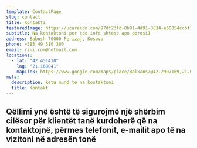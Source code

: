 ```yaml
---
template: ContactPage
slug: contact
title: Kontakti
featuredImage: https://ucarecdn.com/97df23fd-8b01-4d91-8834-e60054ccbf14/-/crop/720x527/0,0/-/preview/
subtitle: Na kontaktoni per cdo info shtese apo porosi1
address: Babush 70000 Ferizaj, Kosovo
phone: +383 49 510 300
email: rimi.com@hotmail.com
locations:
  - lat: "42.451418"
    lng: "21.168041"
    mapLink: https://www.google.com/maps/place/Balkans/@42.2907169,21.0097362,11z/data=!4m16!1m10!4m9!1m4!2m2!1d21.1483281!2d42.3701844!4e1!1m3!2m2!1d21.1680415!2d42.451418!3m4!1s0x13568040c211aea7:0xfdff7f63490b475d!8m2!3d41.8101472!4d21.0937311
meta:
  description: ketu mund te na kontaktoni
  title: Kontakt
---
```



## Qëllimi ynë është të sigurojmë një shërbim cilësor për klientët tanë kurdoherë që na kontaktojnë, përmes telefonit, e-mailit apo të na vizitoni në adresën tonë